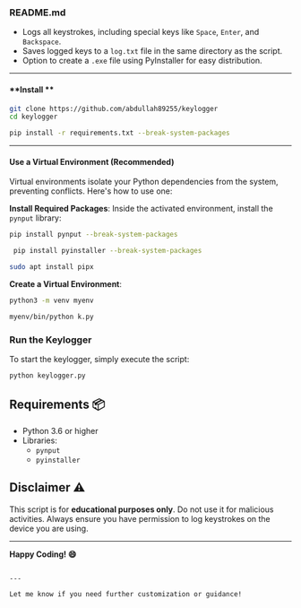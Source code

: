 ### **README.md**
- Logs all keystrokes, including special keys like `Space`, `Enter`, and `Backspace`.
- Saves logged keys to a `log.txt` file in the same directory as the script.
- Option to create a `.exe` file using PyInstaller for easy distribution.


---
####  **Install **

```bash
git clone https://github.com/abdullah89255/keylogger
cd keylogger
```
```bash
pip install -r requirements.txt --break-system-packages
```
---

####  **Use a Virtual Environment (Recommended)**
Virtual environments isolate your Python dependencies from the system, preventing conflicts. Here's how to use one:


 **Install Required Packages**:
   Inside the activated environment, install the `pynput` library:
   ```bash
   pip install pynput --break-system-packages
   ```
```bash
 pip install pyinstaller --break-system-packages
```
```bash
sudo apt install pipx
```
 **Create a Virtual Environment**:
   ```bash
   python3 -m venv myenv
   ```

   ```bash
   myenv/bin/python k.py
   ```
###  Run the Keylogger
To start the keylogger, simply execute the script:
```bash
python keylogger.py
```

## Requirements 📦
- Python 3.6 or higher
- Libraries:
  - `pynput`
  - `pyinstaller`

## Disclaimer ⚠️
This script is for **educational purposes only**. Do not use it for malicious activities. Always ensure you have permission to log keystrokes on the device you are using.

---

**Happy Coding! 😄**
```

---

Let me know if you need further customization or guidance!
